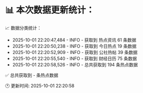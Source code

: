 📊 本次数据更新统计：
==========================

📈 数据分类统计：
- 2025-10-01 22:20:47,484 - INFO - 获取到 热点资讯 61 条数据
- 2025-10-01 22:20:50,238 - INFO - 获取到 今日热点 19 条数据
- 2025-10-01 22:20:52,909 - INFO - 获取到 公社热帖 39 条数据
- 2025-10-01 22:20:55,540 - INFO - 获取到 财经日历 75 条数据
- 2025-10-01 22:20:58,526 - INFO - 总共获取到 194 条热点数据

✅ 总共获取到 - 条热点数据

🕐 更新时间: 2025-10-01 22:20:58
